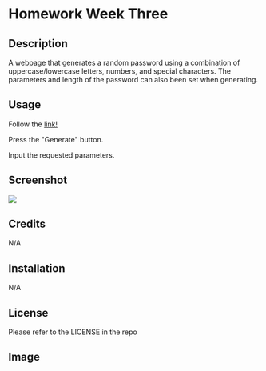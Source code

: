 # Homework Week Three

## Description

A webpage that generates a random password using a combination of uppercase/lowercase letters, numbers, and special characters. The parameters and length of the password can also been set when generating.

## Usage

Follow the [link!](https://isen28.github.io/homework-week-three/)

Press the "Generate" button.

Input the requested parameters.

## Screenshot

![]([https://isen28.github.io/homework-week-three/W3Screenshot.jpg)

## Credits

N/A

## Installation

N/A

## License

Please refer to the LICENSE in the repo

## Image
